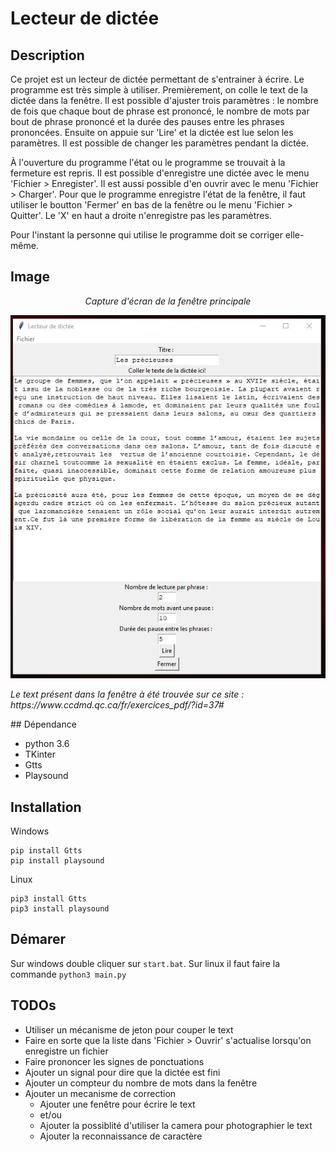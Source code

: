 # Lecteur de dictée

## Description

Ce projet est un lecteur de dictée permettant de s'entrainer à écrire. Le programme est très simple à utiliser. Premièrement, on colle le text de la dictée dans la fenêtre. Il est possible d'ajuster trois paramètres : le nombre de fois que chaque bout de phrase est prononcé, le nombre de mots par bout de phrase prononcé et la durée des pauses entre les phrases prononcées. Ensuite on appuie sur 'Lire' et la dictée est lue selon les paramètres. Il est possible de changer les paramètres pendant la dictée. 

À l'ouverture du programme l'état ou le programme se trouvait à la fermeture est repris. Il est possible d'enregistre une dictée avec le menu 'Fichier > Enregister'. Il est aussi possible d'en ouvrir avec le menu 'Fichier > Charger'. Pour que le programme enregistre l'état de la fenêtre, il faut utiliser le boutton 'Fermer' en bas de la fenêtre ou le menu 'Fichier > Quitter'. Le 'X' en haut a droite n'enregistre pas les paramètres.

Pour l'instant la personne qui utilise le programme doit se corriger elle-même.

## Image
<p align=center>
   <i>Capture d'écran de la fenêtre principale</i>
</p>
   <div style="text-align:center"><img src="img/demo_readme.JPG" /></div>
<p>
   <i>Le text présent dans la fenêtre à été trouvée sur ce site : https://www.ccdmd.qc.ca/fr/exercices_pdf/?id=37#</i>
</p>
## Dépendance

* python 3.6 
* TKinter 
* Gtts 
* Playsound

## Installation

Windows 
```
pip install Gtts
pip install playsound 
```

Linux 
```
pip3 install Gtts
pip3 install playsound 
```

## Démarer

Sur windows double cliquer sur `start.bat`. Sur linux il faut faire la commande `python3 main.py`

## TODOs

* Utiliser un mécanisme de jeton pour couper le text 
* Faire en sorte que la liste dans 'Fichier > Ouvrir' s'actualise lorsqu'on enregistre un fichier
* Faire prononcer les signes de ponctuations
* Ajouter un signal pour dire que la dictée est fini
* Ajouter un compteur du nombre de mots dans la fenêtre
* Ajouter un mecanisme de correction 
    * Ajouter une fenêtre pour écrire le text 
    * et/ou 
    * Ajouter la possiblité d'utiliser la camera pour photographier le text 
    * Ajouter la reconnaissance de caractère 

